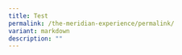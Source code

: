 ```yaml
---
title: Test
permalink: /the-meridian-experience/permalink/
variant: markdown
description: ""
---
```

